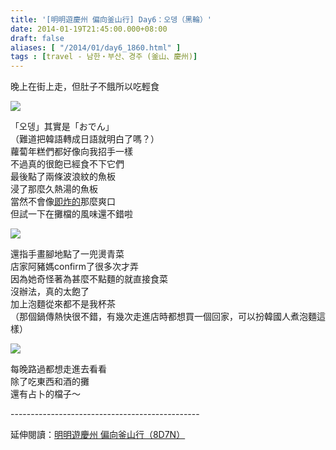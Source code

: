 ```yaml
---
title: '[明明遊慶州 偏向釜山行] Day6：오뎅（黑輪）'
date: 2014-01-19T21:45:00.000+08:00
draft: false
aliases: [ "/2014/01/day6_1860.html" ]
tags : [travel - 남한・부산、경주 (釜山、慶州)]
---
```


晚上在街上走，但肚子不餓所以吃輕食  

[![](https://3.bp.blogspot.com/-WxSx-10bQq8/XCyXE_UEdGI/AAAAAAAADnc/l4jacyHoxmwoZLxCyDEXfmT68xfSPSE-ACLcBGAs/s640/19.jpg)](https://3.bp.blogspot.com/-WxSx-10bQq8/XCyXE_UEdGI/AAAAAAAADnc/l4jacyHoxmwoZLxCyDEXfmT68xfSPSE-ACLcBGAs/s1600/19.jpg)

「오뎅」其實是「おでん」  
（難道把韓語轉成日語就明白了嗎？）  
蘿蔔年糕們都好像向我招手一樣  
不過真的很飽已經食不下它們  
最後點了兩條波浪紋的魚板  
浸了那麼久熱湯的魚板  
當然不會像[即炸的](http://www.hidie.net/2014/01/day1.html)那麼爽口  
但試一下在攤檔的風味還不錯啦  

[![](https://2.bp.blogspot.com/-aS1jFjG3QpM/XCyXKTolvHI/AAAAAAAADnk/lpvOgcGUkVIZe-Rz39EEkQIY9y3wxwkaQCLcBGAs/s640/20.jpg)](https://2.bp.blogspot.com/-aS1jFjG3QpM/XCyXKTolvHI/AAAAAAAADnk/lpvOgcGUkVIZe-Rz39EEkQIY9y3wxwkaQCLcBGAs/s1600/20.jpg)

還指手畫腳地點了一兜燙青菜  
店家阿豬媽confirm了很多次才弄  
因為她奇怪著為甚麼不點麵的就直接食菜  
沒辦法，真的太飽了  
加上泡麵從來都不是我杯茶  
（那個鍋傳熱快很不錯，有幾次走進店時都想買一個回家，可以扮韓國人煮泡麵這樣）  

[![](https://4.bp.blogspot.com/-OC9u6HubVyw/XCyXRSNmP9I/AAAAAAAADno/_N-u9oLPwj0EDWZ9_HjuwXNdQg0ZmdGpgCLcBGAs/s640/21.jpg)](https://4.bp.blogspot.com/-OC9u6HubVyw/XCyXRSNmP9I/AAAAAAAADno/_N-u9oLPwj0EDWZ9_HjuwXNdQg0ZmdGpgCLcBGAs/s1600/21.jpg)

每晚路過都想走進去看看  
除了吃東西和酒的攤  
還有占卜的檔子～  
  
\-----------------------------------------------  
  
延伸閱讀：[明明遊慶州 偏向釜山行（8D7N）](http://www.hidie.net/2014/01/8d7n.html)